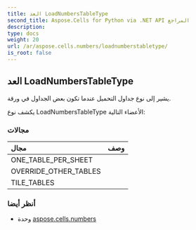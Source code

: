 ```yaml
---
title: العد LoadNumbersTableType
second_title: Aspose.Cells for Python via .NET API المراجع
description:
type: docs
weight: 20
url: /ar/aspose.cells.numbers/loadnumberstabletype/
is_root: false
---
```

##  العد LoadNumbersTableType
يشير إلى نوع جداول التحميل عندما تكون بعض الجداول في ورقة.



يكشف نوع LoadNumbersTableType الأعضاء التالية:

###  مجالات
| مجال| وصف|
| :- | :- |
| ONE_TABLE_PER_SHEET |  |
| OVERRIDE_OTHER_TABLES |  |
| TILE_TABLES |  |



###  أنظر أيضا
* وحدة [aspose.cells.numbers](..)
